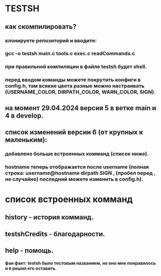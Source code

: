 # TESTSH

## как скомпилировать?

### клонируете репозиторий и вводите:
### gcc -o testsh main.c tools.c exec.c readCommands.c
### при правильной компиляции в файле testsh будет shell.

### перед вводом команды можете покрутить конфиги в config.h, там всякие цвета разные можно настраивать (USERNAME_COLOR, DIRPATH_COLOR, WARN_COLOR, SIGN).

## на момент 29.04.2024 версия 5 в ветке main и 4 в develop.

## список изменений версии 6 (от крупных к маленьким):
### добавлено больше встроенных комманд (список ниже).
### hostname теперь отображается после username (полная строка: username@hostname dirpath SIGN , (пробел перед , не случайно) последний можете изменить в config.h).

# список встроенных комманд
## history - история комманд.
## testshCredits - благодарности.
## help - помощь.

#### фан факт: testsh было тестовым названием, но оно мне понравилось и я решил его оставить.
